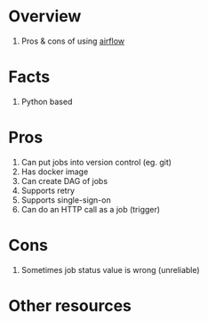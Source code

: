 # Overview
1. Pros & cons of using [airflow](TODO)


# Facts
1. Python based


# Pros
1. Can put jobs into version control (eg. git)
1. Has docker image
1. Can create DAG of jobs
1. Supports retry
1. Supports single-sign-on
1. Can do an HTTP call as a job (trigger)


# Cons
1. Sometimes job status value is wrong (unreliable)



# Other resources
